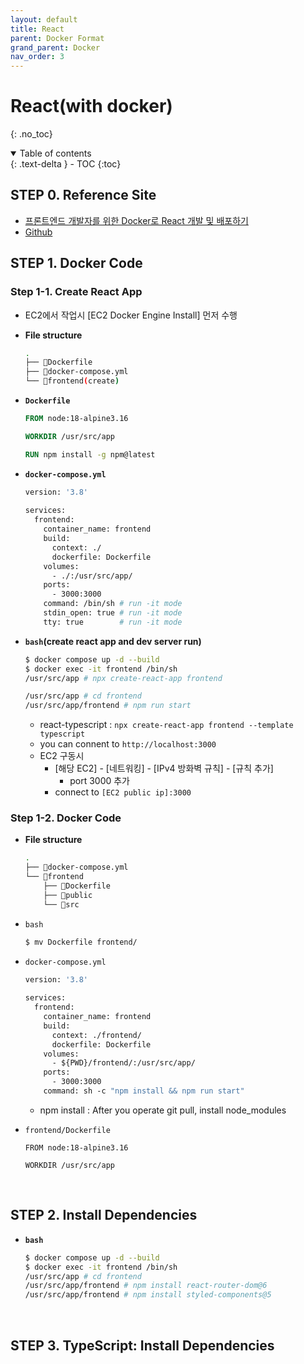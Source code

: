```yaml
---
layout: default
title: React
parent: Docker Format
grand_parent: Docker
nav_order: 3
---
```


# React(with docker)
{: .no_toc}

<details open markdown="block">
  <summary>
    Table of contents
  </summary>
  {: .text-delta }
- TOC
{:toc}
</details>
<!------------------------------------ STEP ------------------------------------>

## STEP 0. Reference Site

* [프론트엔드 개발자를 위한 Docker로 React 개발 및 배포하기](https://velog.io/@oneook/Docker%EB%A1%9C-React-%EA%B0%9C%EB%B0%9C-%EB%B0%8F-%EB%B0%B0%ED%8F%AC%ED%95%98%EA%B8%B0)
* [Github](https://github.com/merucode/form/tree/react_basic)


## STEP 1. Docker Code

### Step 1-1. Create React App

* EC2에서 작업시 [EC2 Docker Engine Install] 먼저 수행

* **File structure**

  ```bash
  .
  ├── 📄Dockerfile
  ├── 📄docker-compose.yml
  └── 📁frontend(create)
  ```
  
- **`Dockerfile`**

  ```dockerfile
  FROM node:18-alpine3.16
  
  WORKDIR /usr/src/app
  
  RUN npm install -g npm@latest
  ```

- **`docker-compose.yml`**

  ```dockerfile
  version: '3.8'
    
  services:
    frontend:
      container_name: frontend
      build:
        context: ./
        dockerfile: Dockerfile
      volumes:
        - ./:/usr/src/app/
      ports:
        - 3000:3000
      command: /bin/sh # run -it mode
      stdin_open: true # run -it mode  
      tty: true        # run -it mode
  ```

- **`bash`(create react  app and dev server run)**

  ```bash
  $ docker compose up -d --build
  $ docker exec -it frontend /bin/sh
  /usr/src/app # npx create-react-app frontend
  
  /usr/src/app # cd frontend
  /usr/src/app/frontend # npm run start
  ```

  * react-typescript : `npx create-react-app frontend --template typescript`


  - you can connent to `http://localhost:3000`
  - EC2 구동시
    - [해당 EC2] - [네트워킹] - [IPv4 방화벽 규칙] - [규칙 추가]
      - port 3000 추가
    - connect to `[EC2 public ip]:3000`


### Step 1-2. Docker Code

* **File structure**

  ```bash
  .
  ├── 📄docker-compose.yml
  └── 📁frontend
      ├── 📄Dockerfile
      ├── 📁public
      └── 📁src
  ```

* `bash`

  ```bash
  $ mv Dockerfile frontend/
  ```

* `docker-compose.yml`

  ```dockerfile
  version: '3.8'
    
  services:
    frontend:
      container_name: frontend
      build:
        context: ./frontend/
        dockerfile: Dockerfile
      volumes:
        - ${PWD}/frontend/:/usr/src/app/
      ports:
        - 3000:3000
      command: sh -c "npm install && npm run start"
  ```

  * npm install : After you operate git pull, install node_modules 

* `frontend/Dockerfile`

  ```
  FROM node:18-alpine3.16
  
  WORKDIR /usr/src/app
  ```

<br>



<!------------------------------------ STEP ------------------------------------>

## STEP 2. Install Dependencies

- **`bash`**

  ```bash
  $ docker compose up -d --build
  $ docker exec -it frontend /bin/sh
  /usr/src/app # cd frontend
  /usr/src/app/frontend # npm install react-router-dom@6
  /usr/src/app/frontend # npm install styled-components@5
  ```


<br>


<!------------------------------------ STEP ------------------------------------>


## STEP 3. TypeScript: Install Dependencies
